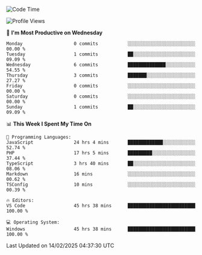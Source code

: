 <!--START_SECTION:waka-->
![Code Time](http://img.shields.io/badge/Code%20Time-4%2C082%20hrs%2035%20mins-blue)

![Profile Views](http://img.shields.io/badge/Profile%20Views-0-blue)

📅 **I'm Most Productive on Wednesday** 

```text
Monday                   0 commits           ░░░░░░░░░░░░░░░░░░░░░░░░░   00.00 % 
Tuesday                  1 commits           ██░░░░░░░░░░░░░░░░░░░░░░░   09.09 % 
Wednesday                6 commits           ██████████████░░░░░░░░░░░   54.55 % 
Thursday                 3 commits           ███████░░░░░░░░░░░░░░░░░░   27.27 % 
Friday                   0 commits           ░░░░░░░░░░░░░░░░░░░░░░░░░   00.00 % 
Saturday                 0 commits           ░░░░░░░░░░░░░░░░░░░░░░░░░   00.00 % 
Sunday                   1 commits           ██░░░░░░░░░░░░░░░░░░░░░░░   09.09 % 
```


📊 **This Week I Spent My Time On** 

```text
💬 Programming Languages: 
JavaScript               24 hrs 4 mins       █████████████░░░░░░░░░░░░   52.74 % 
PHP                      17 hrs 5 mins       █████████░░░░░░░░░░░░░░░░   37.44 % 
TypeScript               3 hrs 40 mins       ██░░░░░░░░░░░░░░░░░░░░░░░   08.06 % 
Markdown                 16 mins             ░░░░░░░░░░░░░░░░░░░░░░░░░   00.62 % 
TSConfig                 10 mins             ░░░░░░░░░░░░░░░░░░░░░░░░░   00.39 % 

🔥 Editors: 
VS Code                  45 hrs 38 mins      █████████████████████████   100.00 % 

💻 Operating System: 
Windows                  45 hrs 38 mins      █████████████████████████   100.00 % 
```


 Last Updated on 14/02/2025 04:37:30 UTC
<!--END_SECTION:waka-->
